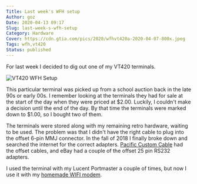 ```yaml
---
Title: Last week's WFH setup
Author: goz
Date: 2020-04-13 09:17
Slug: last-week-s-wfh-setup
Category: Hardware
Cover: https://cdn.gtia.com/pics/2020/wfhvt420a-2020-04-07-800x.jpeg
Tags: wfh,vt420
Status: published
---
```


For last week I decided to dig out one of my VT420 terminals.

![VT420 WFH Setup](https://cdn.gtia.com/pics/2020/wfhvt420a-2020-04-07-800x.jpeg)

This particular terminal was picked up from a school auction back in the late 90s or early 00s. I remember looking at the terminals they had for sale at the start of the day when they were priced at $2.00. Luckily, I couldn't make a decision until the end of the day. By that time the terminals were marked down to $1.00, so I bought two of them.

The terminals were stored along with my remaining retro hardware, waiting to be used. The problem was that I didn't have the right cable to plug into the offset 6-pin MMJ connector. In the fall of 2018 I finally broke down and searched the internet for the correct adapters. [Pacific Custom Cable](http://www.pacificcable.com/Picture_Page.asp?DataName=BC16E) had the offset cables, and eBay had a couple of the offset 25 pin RS232 adapters.

I used the terminal with my Lucent Portmaster a couple of times, but now I use it with my [homemade WIFI modem](https://gtia.com/2019/10/23/setting-up-a-wifi-modem-with-the-chip-computer/).
